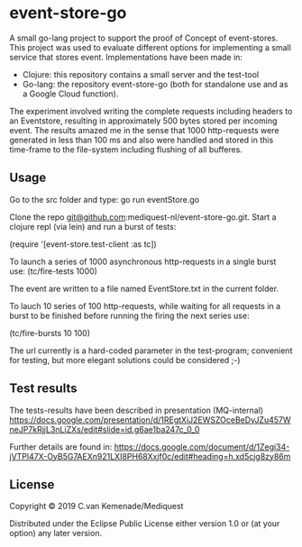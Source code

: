 # event-store-go

A small go-lang project to support the proof of Concept of event-stores. This project was used to evaluate different options for implementing a small service that stores event. Implementations have been made in:
- Clojure: this repository contains a small server and the test-tool
- Go-lang: the repository event-store-go  (both for standalone use and as a Google Cloud function).

The experiment involved writing the complete requests including headers to an Eventstore, resulting in approximately 500 bytes stored per incoming event. The results amazed me in the sense that 1000 http-requests were generated in less than 100 ms and also were handled and stored in this time-frame to the file-system including flushing of all bufferes.

## Usage

Go to the src folder and type:
go run eventStore.go

Clone the repo git@github.com:mediquest-nl/event-store-go.git. Start a clojure repl (via lein) and run a burst of tests:

(require '[event-store.test-client :as tc])

To launch a series of 1000 asynchronous http-requests in a single burst use:
(tc/fire-tests 1000)

The event are written to a file named EventStore.txt in the current folder.

To lauch 10 series of 100 http-requests, while waiting for all requests in a burst to be finished before running the firing the next series use:

(tc/fire-bursts 10 100)

The url currently is a hard-coded parameter in the test-program; convenient for testing, but more elegant solutions could be considered ;-)

## Test results
The tests-results have been described in presentation (MQ-internal)
https://docs.google.com/presentation/d/1REgtXiJ2EWSZOceBeDyJZu457WneJP7kRjjL3nLiZXs/edit#slide=id.g6ae1ba247c_0_0

Further details are found in:
 https://docs.google.com/document/d/1Zegi34-jVTPl47X-OyB5G7AEXn921LXI8PH68Xxjf0c/edit#heading=h.xd5cjg8zy86m

## License

Copyright © 2019 C.van Kemenade/Mediquest

Distributed under the Eclipse Public License either version 1.0 or (at
your option) any later version.
